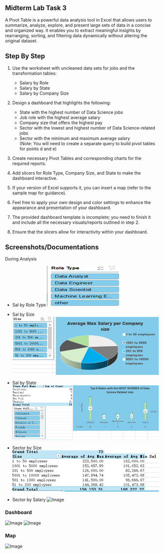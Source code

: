 ## Midterm Lab Task 3

 A Pivot Table is a powerful data analysis tool in Excel that allows users to summarize, analyze, explore, and present large sets of data in a concise and organized way. It enables you to extract meaningful insights by rearranging, sorting, and filtering data dynamically without altering the original dataset.

## Step By Step

1. Use the worksheet with uncleaned data sets for jobs and the transformation tables:  
   - Salary by Role  
   - Salary by State  
   - Salary by Company Size

2. Design a dashboard that highlights the following:  
   - State with the highest number of Data Science jobs  
   - Job role with the highest average salary  
   - Company size that offers the highest pay  
   - Sector with the lowest and highest number of Data Science-related jobs  
   - Sector with the minimum and maximum average salary  
     (Note: You will need to create a separate query to build pivot tables for points d and e)

3. Create necessary Pivot Tables and corresponding charts for the required reports.

4. Add slicers for Role Type, Company Size, and State to make the dashboard interactive.

5. If your version of Excel supports it, you can insert a map (refer to the sample map for guidance).

6. Feel free to apply your own design and color settings to enhance the appearance and presentation of your dashboard.

7. The provided dashboard template is incomplete; you need to finish it and include all the necessary visuals/reports outlined in step 2.

8. Ensure that the slicers allow for interactivity within your dashboard.

## Screenshots/Documentations

During Analysis
- Sal by Role Type
![Image](https://github.com/justine09902/Lab-Task-3/blob/main/Images/ROLE%20TYPE.PNG)

- Sal by Size
![Image](https://github.com/justine09902/Lab-Task-3/blob/main/Images/SIZE.PNG)
  
- Sal by State
![Image](https://github.com/justine09902/Lab-Task-3/blob/main/Images/STATES.PNG)

- Sector by Size 
![Image](https://github.com/justine09902/Lab-Task-3/blob/main/Images/sectore%20size.PNG)
- Sector by Salary
![Image](https://github.com/justine09902/Lab-Task-3/blob/main/Images/SECTOR%20SALARY.PNG****)
### Dashboard 
![Image]()
![Image]()

### Map 
![Image]()


